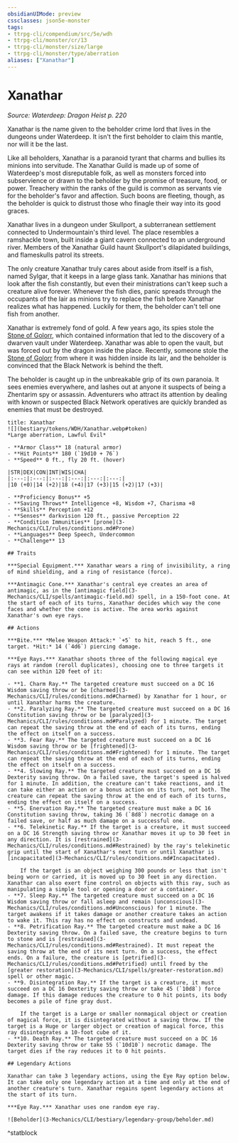 ```yaml
---
obsidianUIMode: preview
cssclasses: json5e-monster
tags:
- ttrpg-cli/compendium/src/5e/wdh
- ttrpg-cli/monster/cr/13
- ttrpg-cli/monster/size/large
- ttrpg-cli/monster/type/aberration
aliases: ["Xanathar"]
---
```

# Xanathar
*Source: Waterdeep: Dragon Heist p. 220*  

Xanathar is the name given to the beholder crime lord that lives in the dungeons under Waterdeep. It isn't the first beholder to claim this mantle, nor will it be the last.

Like all beholders, Xanathar is a paranoid tyrant that charms and bullies its minions into servitude. The Xanathar Guild is made up of some of Waterdeep's most disreputable folk, as well as monsters forced into subservience or drawn to the beholder by the promise of treasure, food, or power. Treachery within the ranks of the guild is common as servants vie for the beholder's favor and affection. Such boons are fleeting, though, as the beholder is quick to distrust those who finagle their way into its good graces.

Xanathar lives in a dungeon under Skullport, a subterranean settlement connected to Undermountain's third level. The place resembles a ramshackle town, built inside a giant cavern connected to an underground river. Members of the Xanathar Guild haunt Skullport's dilapidated buildings, and flameskulls patrol its streets.

The only creature Xanathar truly cares about aside from itself is a fish, named Sylgar, that it keeps in a large glass tank. Xanathar has minions that look after the fish constantly, but even their ministrations can't keep such a creature alive forever. Whenever the fish dies, panic spreads through the occupants of the lair as minions try to replace the fish before Xanathar realizes what has happened. Luckily for them, the beholder can't tell one fish from another.

Xanathar is extremely fond of gold. A few years ago, its spies stole the [Stone of Golorr](3-Mechanics/CLI/items/stone-of-golorr-wdh.md), which contained information that led to the discovery of a dwarven vault under Waterdeep. Xanathar was able to open the vault, but was forced out by the dragon inside the place. Recently, someone stole the [Stone of Golorr](3-Mechanics/CLI/items/stone-of-golorr-wdh.md) from where it was hidden inside its lair, and the beholder is convinced that the Black Network is behind the theft.

The beholder is caught up in the unbreakable grip of its own paranoia. It sees enemies everywhere, and lashes out at anyone it suspects of being a Zhentarim spy or assassin. Adventurers who attract its attention by dealing with known or suspected Black Network operatives are quickly branded as enemies that must be destroyed.

```ad-statblock
title: Xanathar
![](bestiary/tokens/WDH/Xanathar.webp#token)
*Large aberration, Lawful Evil*

- **Armor Class** 18 (natural armor)
- **Hit Points** 180 (`19d10 + 76`)
- **Speed** 0 ft., fly 20 ft. (hover)

|STR|DEX|CON|INT|WIS|CHA|
|:---:|:---:|:---:|:---:|:---:|:---:|
|10 (+0)|14 (+2)|18 (+4)|17 (+3)|15 (+2)|17 (+3)|

- **Proficiency Bonus** +5
- **Saving Throws** Intelligence +8, Wisdom +7, Charisma +8
- **Skills** Perception +12
- **Senses** darkvision 120 ft., passive Perception 22
- **Condition Immunities** [prone](3-Mechanics/CLI/rules/conditions.md#Prone)
- **Languages** Deep Speech, Undercommon
- **Challenge** 13

## Traits

***Special Equipment.*** Xanathar wears a ring of invisibility, a ring of mind shielding, and a ring of resistance (force).

***Antimagic Cone.*** Xanathar's central eye creates an area of antimagic, as in the [antimagic field](3-Mechanics/CLI/spells/antimagic-field.md) spell, in a 150-foot cone. At the start of each of its turns, Xanathar decides which way the cone faces and whether the cone is active. The area works against Xanathar's own eye rays.

## Actions

***Bite.*** *Melee Weapon Attack:* `+5` to hit, reach 5 ft., one target. *Hit:* 14 (`4d6`) piercing damage.

***Eye Rays.*** Xanathar shoots three of the following magical eye rays at random (reroll duplicates), choosing one to three targets it can see within 120 feet of it:

- **1. Charm Ray.** The targeted creature must succeed on a DC 16 Wisdom saving throw or be [charmed](3-Mechanics/CLI/rules/conditions.md#Charmed) by Xanathar for 1 hour, or until Xanathar harms the creature.  
- **2. Paralyzing Ray.** The targeted creature must succeed on a DC 16 Constitution saving throw or be [paralyzed](3-Mechanics/CLI/rules/conditions.md#Paralyzed) for 1 minute. The target can repeat the saving throw at the end of each of its turns, ending the effect on itself on a success.  
- **3. Fear Ray.** The targeted creature must succeed on a DC 16 Wisdom saving throw or be [frightened](3-Mechanics/CLI/rules/conditions.md#Frightened) for 1 minute. The target can repeat the saving throw at the end of each of its turns, ending the effect on itself on a success.  
- **4. Slowing Ray.** The targeted creature must succeed on a DC 16 Dexterity saving throw. On a failed save, the target's speed is halved for 1 minute. In addition, the creature can't take reactions, and it can take either an action or a bonus action on its turn, not both. The creature can repeat the saving throw at the end of each of its turns, ending the effect on itself on a success.  
- **5. Enervation Ray.** The targeted creature must make a DC 16 Constitution saving throw, taking 36 (`8d8`) necrotic damage on a failed save, or half as much damage on a successful one.  
- **6. Telekinetic Ray.** If the target is a creature, it must succeed on a DC 16 Strength saving throw or Xanathar moves it up to 30 feet in any direction. It is [restrained](3-Mechanics/CLI/rules/conditions.md#Restrained) by the ray's telekinetic grip until the start of Xanathar's next turn or until Xanathar is [incapacitated](3-Mechanics/CLI/rules/conditions.md#Incapacitated).  

    If the target is an object weighing 300 pounds or less that isn't being worn or carried, it is moved up to 30 feet in any direction. Xanathar can also exert fine control on objects with this ray, such as manipulating a simple tool or opening a door or a container.  
- **7. Sleep Ray.** The targeted creature must succeed on a DC 16 Wisdom saving throw or fall asleep and remain [unconscious](3-Mechanics/CLI/rules/conditions.md#Unconscious) for 1 minute. The target awakens if it takes damage or another creature takes an action to wake it. This ray has no effect on constructs and undead.  
- **8. Petrification Ray.** The targeted creature must make a DC 16 Dexterity saving throw. On a failed save, the creature begins to turn to stone and is [restrained](3-Mechanics/CLI/rules/conditions.md#Restrained). It must repeat the saving throw at the end of its next turn. On a success, the effect ends. On a failure, the creature is [petrified](3-Mechanics/CLI/rules/conditions.md#Petrified) until freed by the  [greater restoration](3-Mechanics/CLI/spells/greater-restoration.md) spell or other magic.  
- **9. Disintegration Ray.** If the target is a creature, it must succeed on a DC 16 Dexterity saving throw or take 45 (`10d8`) force damage. If this damage reduces the creature to 0 hit points, its body becomes a pile of fine gray dust.  

    If the target is a Large or smaller nonmagical object or creation of magical force, it is disintegrated without a saving throw. If the target is a Huge or larger object or creation of magical force, this ray disintegrates a 10-foot cube of it.  
- **10. Death Ray.** The targeted creature must succeed on a DC 16 Dexterity saving throw or take 55 (`10d10`) necrotic damage. The target dies if the ray reduces it to 0 hit points.  

## Legendary Actions

Xanathar can take 3 legendary actions, using the Eye Ray option below. It can take only one legendary action at a time and only at the end of another creature's turn. Xanathar regains spent legendary actions at the start of its turn.

***Eye Ray.*** Xanathar uses one random eye ray.

![Beholder](3-Mechanics/CLI/bestiary/legendary-group/beholder.md)
```
^statblock